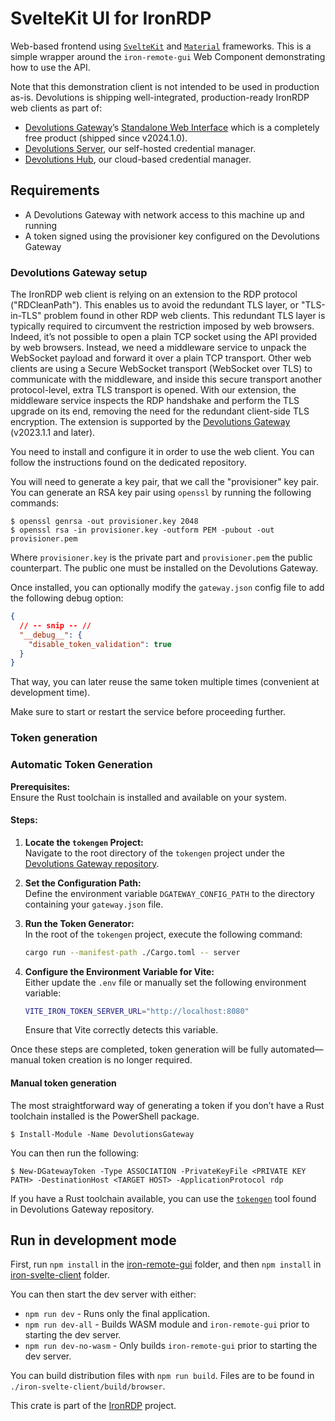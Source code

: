 # SvelteKit UI for IronRDP

Web-based frontend using [`SvelteKit`](https://kit.svelte.dev/) and [`Material`](https://material.io) frameworks.
This is a simple wrapper around the `iron-remote-gui` Web Component demonstrating how to use the API.

Note that this demonstration client is not intended to be used in production as-is.
Devolutions is shipping well-integrated, production-ready IronRDP web clients as part of:

- [Devolutions Gateway](https://github.com/Devolutions/devolutions-gateway/)’s [Standalone Web Interface](https://github.com/Devolutions/devolutions-gateway/tree/master/webapp) which is a completely free product (shipped since v2024.1.0).
- [Devolutions Server](https://devolutions.net/server/), our self-hosted credential manager.
- [Devolutions Hub](https://devolutions.net/password-hub/), our cloud-based credential manager.

## Requirements

- A Devolutions Gateway with network access to this machine up and running
- A token signed using the provisioner key configured on the Devolutions Gateway

### Devolutions Gateway setup

The IronRDP web client is relying on an extension to the RDP protocol ("RDCleanPath").
This enables us to avoid the redundant TLS layer, or "TLS-in-TLS" problem found in other RDP web clients.
This redundant TLS layer is typically required to circumvent the restriction imposed by web browsers.
Indeed, it’s not possible to open a plain TCP socket using the API provided by web browsers.
Instead, we need a middleware service to unpack the WebSocket payload and forward it over a plain TCP transport.
Other web clients are using a Secure WebSocket transport (WebSocket over TLS) to communicate with the middleware,
and inside this secure transport another protocol-level, extra TLS transport is opened.
With our extension, the middleware service inspects the RDP handshake and perform the TLS upgrade on its end, removing the need for the redundant client-side TLS encryption.
The extension is supported by the [Devolutions Gateway](https://github.com/Devolutions/devolutions-gateway/) (v2023.1.1 and later).

You need to install and configure it in order to use the web client.
You can follow the instructions found on the dedicated repository.

You will need to generate a key pair, that we call the "provisioner" key pair.
You can generate an RSA key pair using `openssl` by running the following commands:

```shell
$ openssl genrsa -out provisioner.key 2048
$ openssl rsa -in provisioner.key -outform PEM -pubout -out provisioner.pem
```

Where `provisioner.key` is the private part and `provisioner.pem` the public counterpart.
The public one must be installed on the Devolutions Gateway.

Once installed, you can optionally modify the `gateway.json` config file to add the following debug option:

```json
{
  // -- snip -- //
  "__debug__": {
    "disable_token_validation": true
  }
}
```

That way, you can later reuse the same token multiple times (convenient at development time).

Make sure to start or restart the service before proceeding further.

### Token generation

### Automatic Token Generation

**Prerequisites:**  
Ensure the Rust toolchain is installed and available on your system.

#### Steps:

1. **Locate the `tokengen` Project:**  
   Navigate to the root directory of the `tokengen` project under the [Devolutions Gateway repository](https://github.com/Devolutions/devolutions-gateway/tree/master/tools/tokengen).

2. **Set the Configuration Path:**  
   Define the environment variable `DGATEWAY_CONFIG_PATH` to the directory containing your `gateway.json` file.

3. **Run the Token Generator:**  
   In the root of the `tokengen` project, execute the following command:

   ```sh
   cargo run --manifest-path ./Cargo.toml -- server
   ```

4. **Configure the Environment Variable for Vite:**  
   Either update the `.env` file or manually set the following environment variable:

   ```sh
   VITE_IRON_TOKEN_SERVER_URL="http://localhost:8080"
   ```

   Ensure that Vite correctly detects this variable.

Once these steps are completed, token generation will be fully automated—manual token creation is no longer required.

#### Manual token generation

The most straightforward way of generating a token if you don’t have a Rust toolchain installed is
the PowerShell package.

```pwsh
$ Install-Module -Name DevolutionsGateway
```

You can then run the following:

```pwsh
$ New-DGatewayToken -Type ASSOCIATION -PrivateKeyFile <PRIVATE KEY PATH> -DestinationHost <TARGET HOST> -ApplicationProtocol rdp
```

If you have a Rust toolchain available, you can use the [`tokengen`][tokengen] tool found in Devolutions Gateway repository.

[tokengen]: https://github.com/Devolutions/devolutions-gateway/tree/master/tools/tokengen

## Run in development mode

First, run `npm install` in the [iron-remote-gui](../iron-remote-gui/) folder, and then `npm install` in [iron-svelte-client](./) folder.

You can then start the dev server with either:

- `npm run dev` - Runs only the final application.
- `npm run dev-all` - Builds WASM module and `iron-remote-gui` prior to starting the dev server.
- `npm run dev-no-wasm` - Only builds `iron-remote-gui` prior to starting the dev server.

You can build distribution files with `npm run build`.
Files are to be found in `./iron-svelte-client/build/browser`.

This crate is part of the [IronRDP] project.

[IronRDP]: https://github.com/Devolutions/IronRDP
